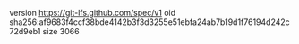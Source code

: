 version https://git-lfs.github.com/spec/v1
oid sha256:af9683f4ccf38bde4142b3f3d3255e51ebfa24ab7b19d1f76194d242c72d9eb1
size 3066
